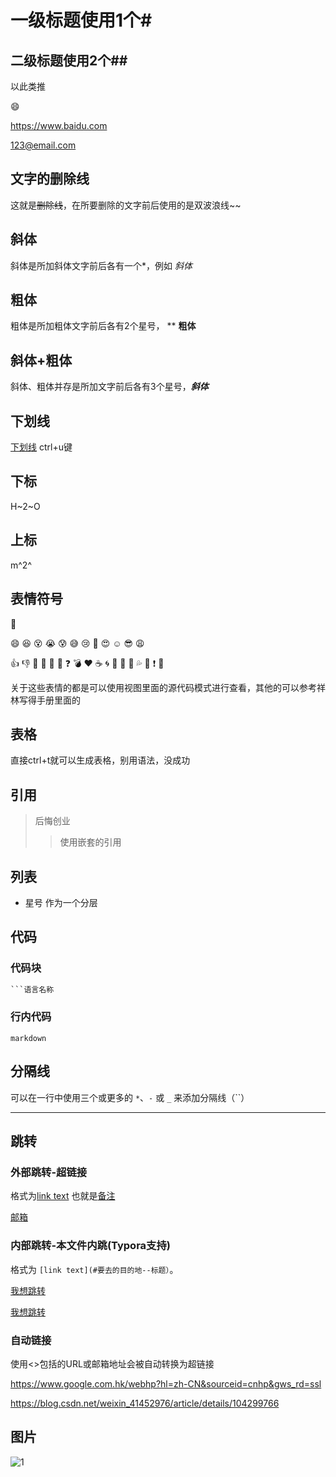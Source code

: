 # 一级标题使用1个#

## 二级标题使用2个##

以此类推

:smile:

<https://www.baidu.com>

<123@email.com>

## 文字的删除线

这就是~~删除线~~，在所要删除的文字前后使用的是双波浪线~~

## 斜体

斜体是所加斜体文字前后各有一个*，例如 *斜体*

## 粗体

粗体是所加粗体文字前后各有2个星号，  **  **粗体**

## 斜体+粗体

斜体、粗体并存是所加文字前后各有3个星号，***斜体***

## 下划线

<u>下划线</u>               ctrl+u键

## 下标

H~2~O

## 上标

m^2^

## 表情符号

:white_flower:

:smile: :laughing: :dizzy_face: :sob: :cold_sweat: :sweat_smile:  :cry: :triumph: :heart_eyes: :relaxed: :sunglasses: :weary:

:+1: :-1: :100: :clap: :bell: :gift: :question: :bomb: :heart: :coffee: :cyclone: :bow: :kiss: :pray: :sweat_drops: :hankey: :exclamation: :anger:

关于这些表情的都是可以使用视图里面的源代码模式进行查看，其他的可以参考祥林写得手册里面的

## 表格

直接ctrl+t就可以生成表格，别用语法，没成功

## 引用

> 后悔创业
>
> > 使用嵌套的引用

## 列表

* 星号 作为一个分层

## 代码

### 代码块

```python
```语言名称
```

### 行内代码

`markdown`

## 分隔线

可以在一行中使用三个或更多的 `*`、`-` 或 `_` 来添加分隔线（``）

***

## 跳转

### 外部跳转-超链接

格式为[link text](link) 也就是[备注](链接)

[邮箱](https://search.bilibili.com/all?keyword=typora%E4%BD%BF%E7%94%A8+%E6%95%99%E7%A8%8B&from_source=webtop_search&spm_id_from=333.1007&search_source=2)

### 内部跳转-本文件内跳(Typora支持)

格式为 `[link text](#要去的目的地--标题）`。

[我想跳转](#饼图(pie))

[我想跳转](#饼图（Pie）)

### 自动链接

使用<>包括的URL或邮箱地址会被自动转换为超链接

<https://www.google.com.hk/webhp?hl=zh-CN&sourceid=cnhp&gws_rd=ssl>

<https://blog.csdn.net/weixin_41452976/article/details/104299766>

## 图片

![1](C:\Users\Administrator\Desktop\学习.jpg)





